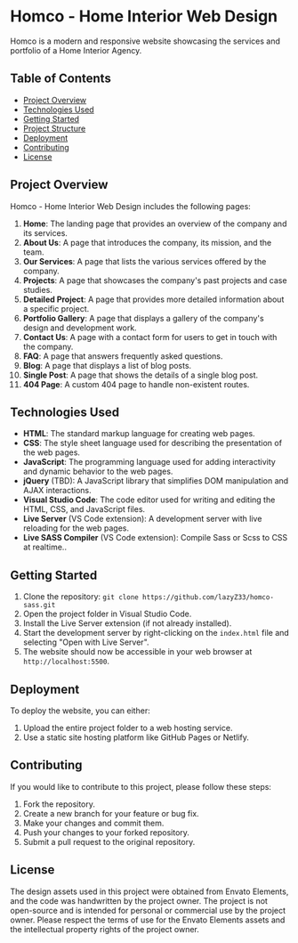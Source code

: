 # Homco - Home Interior Web Design

Homco is a modern and responsive website showcasing the services and portfolio of a Home Interior Agency.

## Table of Contents

- [Project Overview](#project-overview)
- [Technologies Used](#technologies-used)
- [Getting Started](#getting-started)
- [Project Structure](#project-structure)
- [Deployment](#deployment)
- [Contributing](#contributing)
- [License](#license)

## Project Overview
Homco - Home Interior Web Design includes the following pages:

1. **Home**: The landing page that provides an overview of the company and its services.
2. **About Us**: A page that introduces the company, its mission, and the team.
3. **Our Services**: A page that lists the various services offered by the company.
4. **Projects**: A page that showcases the company's past projects and case studies.
5. **Detailed Project**: A page that provides more detailed information about a specific project.
6. **Portfolio Gallery**: A page that displays a gallery of the company's design and development work.
7. **Contact Us**: A page with a contact form for users to get in touch with the company.
8. **FAQ**: A page that answers frequently asked questions.
9. **Blog**: A page that displays a list of blog posts.
10. **Single Post**: A page that shows the details of a single blog post.
11. **404 Page**: A custom 404 page to handle non-existent routes.

## Technologies Used

- **HTML**: The standard markup language for creating web pages.
- **CSS**: The style sheet language used for describing the presentation of the web pages.
- **JavaScript**: The programming language used for adding interactivity and dynamic behavior to the web pages.
- **jQuery** (TBD): A JavaScript library that simplifies DOM manipulation and AJAX interactions.
- **Visual Studio Code**: The code editor used for writing and editing the HTML, CSS, and JavaScript files.
- **Live Server** (VS Code extension): A development server with live reloading for the web pages.
- **Live SASS Compiler** (VS Code extension): Compile Sass or Scss to CSS at realtime..

## Getting Started

1. Clone the repository: `git clone https://github.com/lazyZ33/homco-sass.git`
2. Open the project folder in Visual Studio Code.
3. Install the Live Server extension (if not already installed).
4. Start the development server by right-clicking on the `index.html` file and selecting "Open with Live Server".
5. The website should now be accessible in your web browser at `http://localhost:5500`.

## Deployment

To deploy the website, you can either:

1. Upload the entire project folder to a web hosting service.
2. Use a static site hosting platform like GitHub Pages or Netlify.

## Contributing

If you would like to contribute to this project, please follow these steps:

1. Fork the repository.
2. Create a new branch for your feature or bug fix.
3. Make your changes and commit them.
4. Push your changes to your forked repository.
5. Submit a pull request to the original repository.

## License

The design assets used in this project were obtained from Envato Elements, and the code was handwritten by the project owner. 
The project is not open-source and is intended for personal or commercial use by the project owner. 
Please respect the terms of use for the Envato Elements assets and the intellectual property rights of the project owner.

